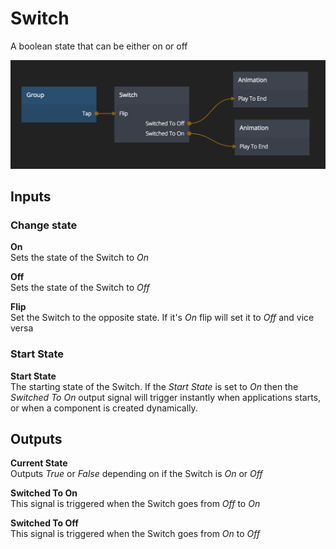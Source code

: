 # Switch
A boolean state that can be either on or off

![](switch.png)

<div class = "node-inputs">

## Inputs

### Change state
**On**  
Sets the state of the Switch to *On*

**Off**  
Sets the state of the Switch to *Off*

**Flip**  
Set the Switch to the opposite state. If it's *On* flip will set it to *Off* and vice versa

### Start State
**Start State**  
The starting state of the Switch. If the *Start State* is set to *On* then the *Switched To On* output signal will trigger instantly when applications starts, or when a component is created dynamically.

</div>

<div class = "node-outputs">

## Outputs
**Current State**  
Outputs *True* or *False* depending on if the Switch is *On* or *Off*

**Switched To On**  
This signal is triggered when the Switch goes from *Off* to *On*

**Switched To Off**  
This signal is triggered when the Switch goes from *On* to *Off*

</div>
